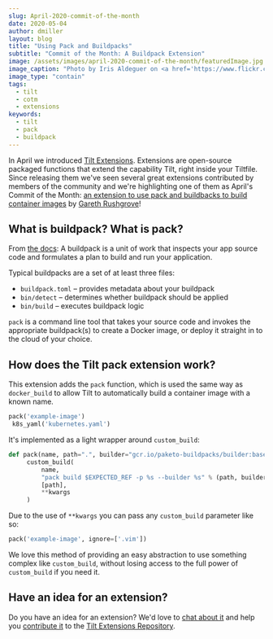 ```yaml
---
slug: April-2020-commit-of-the-month
date: 2020-05-04
author: dmiller
layout: blog
title: "Using Pack and Buildpacks"
subtitle: "Commit of the Month: A Buildpack Extension"
image: /assets/images/april-2020-commit-of-the-month/featuredImage.jpg
image_caption: "Photo by Iris Aldeguer on <a href='https://www.flickr.com/photos/irisux/4372485391'>Flickr</a>."
image_type: "contain"
tags:
  - tilt
  - cotm
  - extensions
keywords:
  - tilt
  - pack
  - buildpack
---
```


In April we introduced [Tilt Extensions](https://docs.tilt.dev/extensions.html). Extensions are open-source packaged functions that extend the capability Tilt, right inside your Tiltfile. Since releasing them we've seen several great extensions contributed by members of the community and we're highlighting one of them as April's Commit of the Month: [an extension to use pack and buildbacks to build container images](https://github.com/windmilleng/tilt-extensions/commit/e1d193e508ce8468800d0985ee4714aa65d78c87) by [Gareth Rushgrove](https://twitter.com/garethr)!

## What is buildpack? What is pack?

From [the docs](https://buildpacks.io/docs/concepts/components/buildpack/): A buildpack is a unit of work that inspects your app source code and formulates a plan to build and run your application.

Typical buildpacks are a set of at least three files:

- `buildpack.toml` – provides metadata about your buildpack
- `bin/detect` – determines whether buildpack should be applied
- `bin/build` – executes buildpack logic

`pack` is a command line tool that takes your source code and invokes the appropriate buildpack(s) to create a Docker image, or deploy it straight in to the cloud of your choice.

## How does the Tilt pack extension work?

This extension adds the `pack` function, which is used the same way as `docker_build` to allow Tilt
to automatically build a container image with a known name.

```python
pack('example-image')
 k8s_yaml('kubernetes.yaml')
```

It's implemented as a light wrapper around `custom_build`:

```python
def pack(name, path=".", builder="gcr.io/paketo-buildpacks/builder:base", **kwargs):
     custom_build(
         name,
         "pack build $EXPECTED_REF -p %s --builder %s" % (path, builder),
         [path],
         **kwargs
     )
```

Due to the use of `**kwargs` you can pass any `custom_build` parameter like so:

```python
pack('example-image', ignore=['.vim'])
```

We love this method of providing an easy abstraction to use something complex like `custom_build`, without losing access to the full power of `custom_build` if you need it.

## Have an idea for an extension?

Do you have an idea for an extension? We'd love to [chat about it](https://docs.tilt.dev/debug_faq.html#where-can-i-ask-questions) and help you [contribute it](https://docs.tilt.dev/contribute_extension.html) to the [Tilt Extensions Repository](https://github.com/windmilleng/tilt-extensions).
